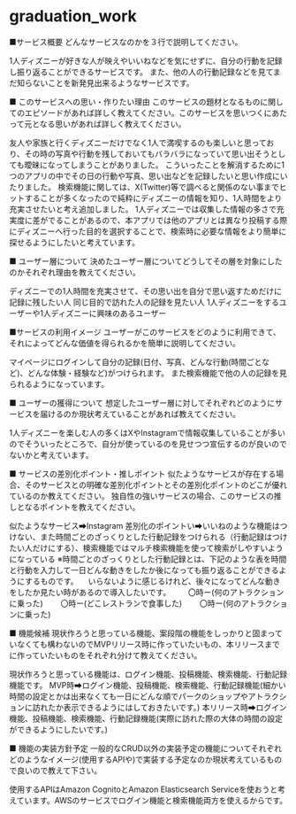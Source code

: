 # graduation_work
■サービス概要
どんなサービスなのかを３行で説明してください。

1人ディズニーが好きな人が映えやいいねなどを気にせずに、自分の行動を記録し振り返ることができるサービスです。
また、他の人の行動記録などを見てまだ知らないことを新発見出来るようなサービスです。

■ このサービスへの思い・作りたい理由
このサービスの題材となるものに関してのエピソードがあれば詳しく教えてください。このサービスを思いつくにあたって元となる思いがあれば詳しく教えてください。

友人や家族と行くディズニーだけでなく1人で満喫するのも楽しいと思っており、その時の写真や行動を残しておいてもバラバラになっていて思い出そうとしても曖昧になってしまうことがありました。
こういったことを解消するために1つのアプリの中でその日の行動や写真、思い出などを記録したいと思い作成にいたりました。
検索機能に関しては、X(Twitter)等で調べると関係のない事までヒットすることが多くなったので純粋にディズニーの情報を知り、1人時間をより充実させたいと考え追加しました。
1人ディズニーでは収集した情報の多さで充実度に差がでることがあるので、本アプリでは他のアプリとは異なり投稿する際にディズニーへ行った目的を選択することで、検索時に必要な情報をより簡単に探せるようにしたいと考えています。


■ ユーザー層について
決めたユーザー層についてどうしてその層を対象にしたのかそれぞれ理由を教えてください。

ディズニーでの1人時間を充実させて、その思い出を自分で思い返すためだけに記録に残したい人
同じ目的で訪れた人の記録を見たい人
1人ディズニーをするユーザーや1人ディズニーに興味のあるユーザー

■サービスの利用イメージ
ユーザーがこのサービスをどのように利用できて、それによってどんな価値を得られるかを簡単に説明してください。

マイページにログインして自分の記録(日付、写真、どんな行動(時間ごとなど)、どんな体験・経験など)がつけられます。
また検索機能で他の人の記録を見られるようになっています。

■ ユーザーの獲得について
想定したユーザー層に対してそれぞれどのようにサービスを届けるのか現状考えていることがあれば教えてください。

1人ディズニーを楽しむ人の多くはXやInstagramで情報収集していることが多いのでそういったところで、自分が使っているのを見せつつ宣伝するのが良いのでないかと考えています。

■ サービスの差別化ポイント・推しポイント
似たようなサービスが存在する場合、そのサービスとの明確な差別化ポイントとその差別化ポイントのどこが優れているのか教えてください。
独自性の強いサービスの場合、このサービスの推しとなるポイントを教えてください。

似たようなサービス➡Instagram
差別化のポイントい➡いいねのような機能はつけない、また時間ごとのざっくりとした行動記録をつけられる（行動記録はつけたい人だけにする）、検索機能ではマルチ検索機能を使って検索がしやすいようになっている
※時間ごとのざっくりとした行動記録とは、下記のような表を時間と行動を入力して一日どんな動きをしたか後になっても振り返ることができるようにするものです。
　いらないように感じるけれど、後々になってどんな動きをしたか見たい時があるので導入したいです。
　　〇時ー(何のアトラクションに乗った)
　　〇時ー(どこレストランで食事した)
　　〇時ー(何のアトラクションに乗った)

■ 機能候補
現状作ろうと思っている機能、案段階の機能をしっかりと固まっていなくても構わないのでMVPリリース時に作っていたいもの、本リリースまでに作っていたいものをそれぞれ分けて教えてください。

現状作ろうと思っている機能は、ログイン機能、投稿機能、検索機能、行動記録機能です。
MVP時➡ログイン機能、投稿機能、検索機能、行動記録機能(細かい時間の設定とかは出来なくても一日にどんな順でパークのショップやアトラクションに訪れたか表示できるようにはしておきたいです。)
本リリース時➡ログイン機能、投稿機能、検索機能、行動記録機能(実際に訪れた際の大体の時間の設定ができるようにしたいです。)

■ 機能の実装方針予定
一般的なCRUD以外の実装予定の機能についてそれぞれどのようなイメージ(使用するAPIや)で実装する予定なのか現状考えているもので良いので教えて下さい。

使用するAPIはAmazon CognitoとAmazon Elasticsearch Serviceを使おうと考えています。AWSのサービスでログイン機能と検索機能両方を使えるからです。